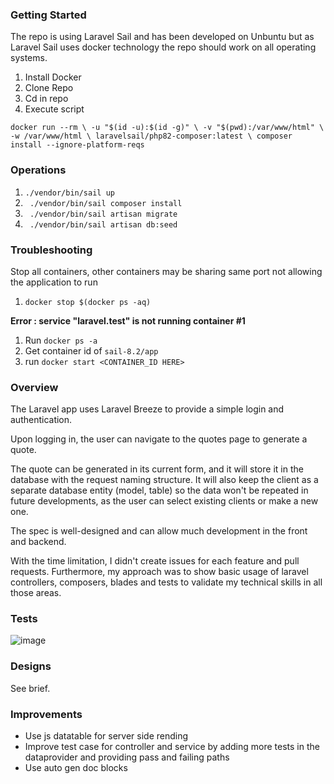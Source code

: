 ### Getting Started

The repo is using Laravel Sail and has been developed on Unbuntu but as Laravel Sail uses docker technology the repo should work on all operating systems. 


1. Install Docker
2. Clone Repo
3. Cd in repo
4. Execute script

``docker run --rm \
    -u "$(id -u):$(id -g)" \
    -v "$(pwd):/var/www/html" \
    -w /var/www/html \
    laravelsail/php82-composer:latest \
    composer install --ignore-platform-reqs``
    
    
### Operations

1. ```./vendor/bin/sail up```
2. ``` ./vendor/bin/sail composer install```
3. ``` ./vendor/bin/sail artisan migrate```
4. ``` ./vendor/bin/sail artisan db:seed```

    
### Troubleshooting
 
 Stop all containers, other containers may be sharing same port not allowing the application to run
 
 1. ``docker stop $(docker ps -aq)``
 
**Error : service "laravel.test" is not running container #1**

1. Run ```docker ps -a```
2. Get container id of ``sail-8.2/app``
3. run ```docker start <CONTAINER_ID HERE>```

### Overview
The Laravel app uses Laravel Breeze to provide a simple login and authentication.

Upon logging in, the user can navigate to the quotes page to generate a quote.

The quote can be generated in its current form, and it will store it in the database with the request naming structure. It will also keep the client as a separate database entity (model, table) so the data won't be repeated in future developments, as the user can select existing clients or make a new one.


The spec is well-designed and can allow much development in the front and backend.

With the time limitation, I didn't create issues for each feature and pull requests. Furthermore, my approach was to show basic usage of laravel controllers, composers, blades and tests to validate my technical skills in all those areas.


### Tests
![image](https://github.com/S-J-Dickson/quotes/assets/44926352/d34fa4d5-bb2c-4c03-a56f-a3174b5fb9c6)


### Designs
See brief.


### Improvements
 - Use js datatable for server side rending
 - Improve test case for controller and service by adding more tests in the dataprovider and providing pass and failing paths
 - Use auto gen doc blocks 


